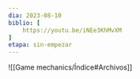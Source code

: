 ```yaml
---
dia: 2023-08-10
biblio: [
	https://youtu.be/iNEe3KhMvXM
]
etapa: sin-empezar
---
```










![[Game mechanics/Índice#Archivos]]
